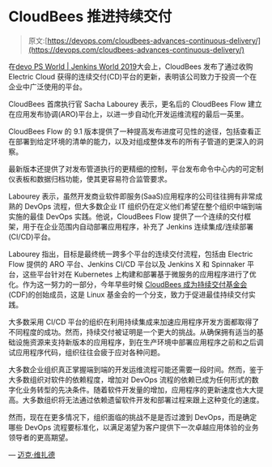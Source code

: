 # CloudBees 推进持续交付

> 原文:[https://devops.com/cloudbees-advances-continuous-delivery/](https://devops.com/cloudbees-advances-continuous-delivery/)

在[devo PS World | Jenkins World 2019](https://www.cloudbees.com/devops-world/san-francisco)大会上，CloudBees 发布了通过收购 Electric Cloud 获得的连续交付(CD)平台的更新，表明该公司致力于投资一个在企业中广泛使用的平台。

CloudBees 首席执行官 Sacha Labourey 表示，更名后的 CloudBees Flow 建立在应用发布协调(ARO)平台上，以进一步自动化开发运维流程的最后一英里。

CloudBees Flow 的 9.1 版本提供了一种提高发布进度可见性的途径，包括查看正在部署到给定环境的清单的能力，以及对组成整体发布的所有子管道的更深入的洞察。

最新版本还提供了对发布管道执行的更精细的控制，平台发布命令中心内的可定制仪表板和数据归档功能，使其更容易符合监管要求。

Labourey 表示，虽然开发商业软件即服务(SaaS)应用程序的公司往往拥有非常成熟的 DevOps 流程，但大多数企业 IT 组织仍在定义他们希望在整个组织中端到端实施的最佳 DevOps 实践。他说，CloudBees Flow 提供了一个连续的交付框架，用于在企业范围内自动部署应用程序，补充了 Jenkins 连续集成/连续部署(CI/CD)平台。

Labourey 指出，目标是最终统一跨多个平台的连续交付流程，包括由 Electric Flow 提供的 ARO 平台、Jenkins CI/CD 平台以及 Jenkins X 和 Spinnaker 平台，这些平台针对在 Kubernetes 上构建和部署基于微服务的应用程序进行了优化。作为这一努力的一部分，今年早些时候 [CloudBees 成为持续交付基金会](https://devops.com/the-linux-foundation-launches-continuous-delivery-foundation/) (CDF)的创始成员，这是 Linux 基金会的一个分支，致力于促进最佳持续交付实践。

大多数采用 CI/CD 平台的组织在利用持续集成来加速应用程序开发方面都取得了不同程度的成功。然而，持续交付被证明是一个更大的挑战。从确保拥有适当的基础设施资源来支持新版本的应用程序，到在生产环境中部署应用程序之前和之后调试应用程序代码，组织往往会疲于应对各种问题。

大多数企业组织真正掌握端到端的开发运维流程可能还需要一段时间。然而，鉴于大多数组织对软件的依赖程度，增加对 DevOps 流程的依赖已成为任何形式的数字化业务转型的先决条件。随着软件开发量的增加，应用程序的更新速度也大大提高。大多数组织将无法通过依赖遗留软件开发和部署过程来跟上这种变化的速度。

然而，现在在更多情况下，组织面临的挑战不是是否过渡到 DevOps，而是确定哪些 DevOps 流程要标准化，以满足渴望为客户提供下一次卓越应用体验的业务领导者的更高期望。

— [迈克·维扎德](https://devops.com/author/mike-vizard/)